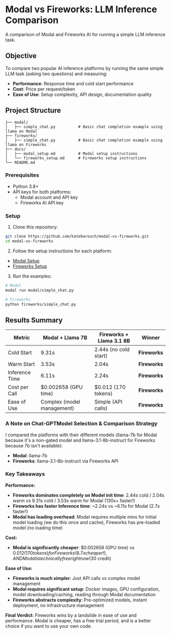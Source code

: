 # Modal vs Fireworks: LLM Inference Comparison

A comparison of Modal and Fireworks AI for running a simple LLM inference task.

## Objective

To compare two popular AI inference platforms by running the same simple LLM task (asking two questions) and measuring:

- **Performance**: Response time and cold start performance
- **Cost**: Price per request/token
- **Ease of Use**: Setup complexity, API design, documentation quality

## Project Structure
```
├── modal/
│   ├── simple_chat.py          # Basic chat completion example using llama on Modal
├── fireworks/
│   ├── simple_chat.py          # Basic chat completion example using llama on Fireworks
├── docs/
│   ├── modal_setup.md          # Modal setup instructions
│   └── fireworks_setup.md      # Fireworks setup instructions
└── README.md                   
```

### Prerequisites

- Python 3.8+
- API keys for both platforms:
  - Modal account and API key
  - Fireworks AI API key

### Setup

1. Clone this repository:
```bash
git clone https://github.com/katebarouch/modal-vs-fireworks.git
cd modal-vs-fireworks
```

2. Follow the setup instructions for each platform:
- [Modal Setup](docs/modal_setup.md)
- [Fireworks Setup](docs/fireworks_setup.md)

3. Run the examples:
```bash
# Modal
modal run modal/simple_chat.py

# Fireworks
python fireworks/simple_chat.py
```

## Results Summary


| Metric | Modal + Llama 7B | Fireworks + Llama 3.1 8B | Winner |
|--------|------------------|---------------------------|--------|
| Cold Start | 9.31s | 2.44s (no cold start) | **Fireworks** |
| Warm Start | 3.53s | 2.04s | **Fireworks** |
| Inference Time | 6.11s | 2.24s | **Fireworks** |
| Cost per Call | $0.002658 (GPU time) | $0.012 (170 tokens) | **Fireworks** |
| Ease of Use | Complex (model management) | Simple (API calls) | **Fireworks** |

### A Note on Chat-GPTModel Selection & Comparison Strategy 
I compared the platforms with their different models (llama-7b for Modal because it's a non-gated model and llama-3.1-8b-instruct for Fireworks because 7b isn't available):
- **Modal**: llama-7b 
- **Fireworks**: llama-3.1-8b-instruct via Fireworks API

### Key Takeaways

**Performance:**
- **Fireworks dominates completely on Model init time**: 2.44s cold / 2.04s warm vs 9.31s cold / 3.53s warm for Modal (130x+ faster!)
- **Fireworks has faster Inference time**: ~2.24s vs ~6.11s for Modal (2.7x faster!)
- **Modal has loading overhead**: Modal requires multiple mins for initial model loading (we do this once and cache), Fireworks has pre-loaded model (no loading time)

**Cost:**
- **Modal is significantly cheaper**: $0.002658 (GPU time) vs $0.012 (170 tokens) for Fireworks (6.7x cheaper!), AND Modal is technically free right now ($30 credit)

**Ease of Use:**
- **Fireworks is much simpler**: Just API calls vs complex model management
- **Modal requires significant setup**: Docker images, GPU configuration, model downloading/caching, reading through Modal documentation
- **Fireworks abstracts complexity**: Pre-optimized models, instant deployment, no infrastructure management

**Final Verdict**: Fireworks wins by a landslide in ease of use and performance. Modal is cheaper, has a free trial period, and is a better choice if you want to use your own code.